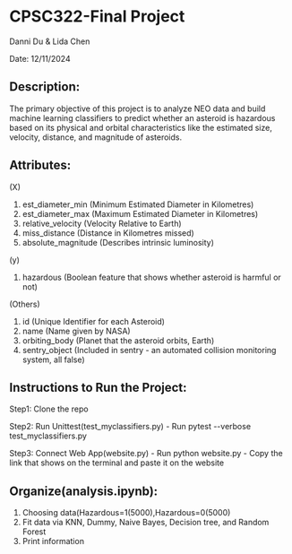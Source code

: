 # CPSC322-Final Project

Danni Du & Lida Chen

Date: 12/11/2024

## Description:
The primary objective of this project is to analyze NEO data and build machine learning classifiers to predict whether an asteroid is hazardous based on its physical and orbital characteristics like the estimated size, velocity, distance, and magnitude of asteroids.

## Attributes:
(X)
1. est_diameter_min (Minimum Estimated Diameter in Kilometres)
1. est_diameter_max (Maximum Estimated Diameter in Kilometres)
1. relative_velocity (Velocity Relative to Earth)
1. miss_distance (Distance in Kilometres missed)
1. absolute_magnitude (Describes intrinsic luminosity)

(y)
1. hazardous (Boolean feature that shows whether asteroid is harmful or not)

(Others)
1. id (Unique Identifier for each Asteroid)
1. name (Name given by NASA)
1. orbiting_body (Planet that the asteroid orbits, Earth)
1. sentry_object (Included in sentry - an automated collision monitoring system, all false)

## Instructions to Run the Project:
  Step1: Clone the repo
  
  Step2: Run Unittest(test_myclassifiers.py)
    - Run pytest --verbose test_myclassifiers.py
    
  Step3: Connect Web App(website.py)
    - Run python website.py
    - Copy the link that shows on the terminal and paste it on the website

## Organize(analysis.ipynb):
1. Choosing data(Hazardous=1(5000),Hazardous=0(5000)
2. Fit data via KNN, Dummy, Naive Bayes, Decision tree, and Random Forest
3. Print information 
